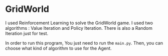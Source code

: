 # GridWorld

I used Reinforcement Learning to solve the GridWorld game. I used two algorithms : Value Iteration and Policy Iteration. There is also a Random Iteration just for test.

In order to run this program, You just need to run the `main.py`. Then, you can choose what kind of algorithm to use for the Agent.
